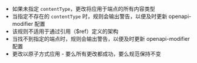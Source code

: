 - 如果未指定 `contentType`，更改将应用于端点的所有内容类型
- 当指定不存在的 `contentType` 时，规则会输出警告，以便及时更新 openapi-modifier 配置
- 该规则不适用于通过引用（$ref）定义的架构
- 当找不到指定的端点时，规则会输出警告，以便及时更新 openapi-modifier 配置
- 更改以原子方式应用 - 要么所有更改都成功，要么规范保持不变 